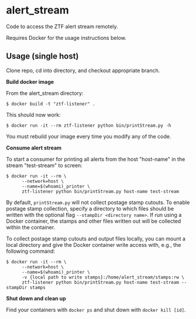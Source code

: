 alert_stream
============

Code to access the ZTF alert stream remotely.

Requires Docker for the usage instructions below.

Usage (single host)
-------------------

Clone repo, cd into directory, and checkout appropriate branch.

**Build docker image**

From the alert_stream directory:

```
$ docker build -t "ztf-listener" .
```

This should now work:

```
$ docker run -it --rm ztf-listener python bin/printStream.py -h
```

You must rebuild your image every time you modify any of the code.

**Consume alert stream**

To start a consumer for printing all alerts from the host "host-name" in the stream "test-stream" to screen:

```
$ docker run -it --rm \
      --network=host \
      --name=$(whoami)_printer \
      ztf-listener python bin/printStream.py host-name test-stream
```

By default, `printStream.py` will not collect postage stamp cutouts.
To enable postage stamp collection, specify a directory to which files should be written with the optional flag `--stampDir <directory name>`.
If run using a Docker container, the stamps and other files written out will be collected within the container.

To collect postage stamp cutouts and output files locally, you can mount a local directory and give the Docker container write access with, e.g., the following command:

```
$ docker run -it --rm \
      --network=host \
      --name=$(whoami)_printer \
      -v {local path to write stamps}:/home/alert_stream/stamps:rw \
      ztf-listener python bin/printStream.py host-name test-stream --stampDir stamps
```

**Shut down and clean up**

Find your containers with `docker ps` and shut down with `docker kill [id]`.
